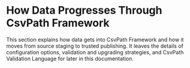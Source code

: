 # How Data Progresses Through CsvPath Framework

This section explains how data gets into CsvPath Framework and how it moves from source staging to trusted publishing.  It leaves the details of configuration options, validation and upgrading strategies, and CsvPath Validation Language for later in this documentation.
